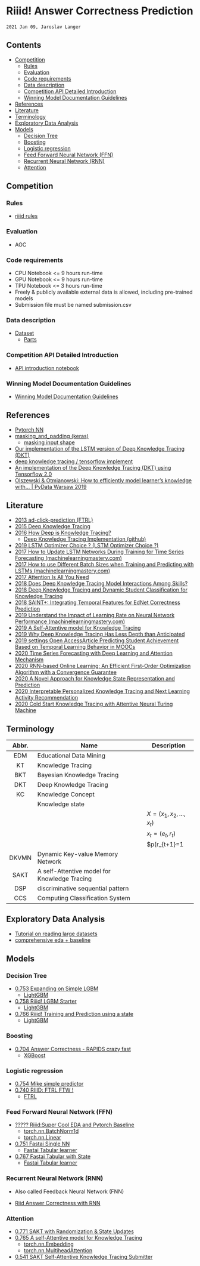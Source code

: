 # Riiid! Answer Correctness Prediction

`2021 Jan 09, Jaroslav Langer`

## Contents

- [Competition](#competition)
  - [Rules](#rules)
  - [Evaluation](#evaluation)
  - [Code requirements](#code-requirements)
  - [Data description](#data-description)
  - [Competition API Detailed Introduction](#competition-api-detailed-introduction)
  - [Winning Model Documentation Guidelines](#winning-model-documentation-guidelines)
- [References](#references)
- [Literature](#literature)
- [Terminology](#terminology)
- [Exploratory Data Analysis](#exploratory-data-analysis)
- [Models](#models)
  - [Decision Tree](#decision-tree)
  - [Boosting](#boosting)
  - [Logistic regression](#logistic-regression)
  - [Feed Forward Neural Network (FFN)](#feed-forward-neural-network-ffn)
  - [Recurrent Neural Network (RNN)](#recurrent-neural-network-rnn)
  - [Attention](#attention)

## Competition

### Rules

- [riiid rules](https://www.kaggle.com/c/riiid-test-answer-prediction/rules)

### Evaluation

- AOC

### Code requirements

- CPU Notebook <= 9 hours run-time
- GPU Notebook <= 9 hours run-time
- TPU Notebook <= 3 hours run-time
- Freely & publicly available external data is allowed, including pre-trained models
- Submission file must be named submission.csv

### Data description

- [Dataset](https://www.kaggle.com/c/riiid-test-answer-prediction/data)
    - [Parts](https://www.iibc-global.org/english/toeic/test/lr/about/format.html)

### Competition API Detailed Introduction

- [API introduction notebook](https://www.kaggle.com/sohier/competition-api-detailed-introduction)

### Winning Model Documentation Guidelines

- [Winning Model Documentation Guidelines](https://www.kaggle.com/WinningModelDocumentationGuidelines)

## References

- [Pytorch NN](https://pytorch.org/docs/stable/nn.html)
- [masking_and_padding (keras)](https://www.tensorflow.org/guide/keras/masking_and_padding)
    - [masking input shape](https://stackoverflow.com/questions/46982616/batch-input-shape-tuple-on-keras-lstm)
- [Our implementation of the LSTM version of Deep Knowledge Tracing (DKT)](https://github.com/mmkhajah/dkt)
- [deep knowledge tracing / tensorflow implement](https://github.com/jiangxinyang227/dkt)
- [An implementation of the Deep Knowledge Tracing (DKT) using Tensorflow 2.0](https://github.com/lccasagrande/Deep-Knowledge-Tracing)
- [Olszewski & Otmianowski: How to efficiently model learner’s knowledge with... | PyData Warsaw 2019](https://www.youtube.com/watch?v=CzRmRZNpB1Y)

## Literature

- [2013 ad-click-prediction (FTRL)](https://www.eecs.tufts.edu/~dsculley/papers/ad-click-prediction.pdf)
- [2015 Deep Knowledge Tracing](https://papers.nips.cc/paper/2015/hash/bac9162b47c56fc8a4d2a519803d51b3-Abstract.html)
- [2016 How Deep is Knowledge Tracing?](https://arxiv.org/pdf/1604.02416.pdf)
    - [Deep Knowledge Tracing Implementation (github)](https://github.com/mmkhajah/dkt)
- [2019 LSTM Optimizer Choice ? (LSTM Optimizer Choice ?)](https://deepdatascience.wordpress.com/2016/11/18/which-lstm-optimizer-to-use/)
- [2017 How to Update LSTM Networks During Training for Time Series Forecasting (machinelearningmastery.com)](https://machinelearningmastery.com/update-lstm-networks-training-time-series-forecasting/)
- [2017 How to use Different Batch Sizes when Training and Predicting with LSTMs (machinelearningmastery.com)](https://machinelearningmastery.com/use-different-batch-sizes-training-predicting-python-keras/)
- [2017 Attention Is All You Need](https://arxiv.org/pdf/1706.03762.pdf)
- [2018 Does Deep Knowledge Tracing Model Interactions Among Skills?](https://par.nsf.gov/biblio/10157351)
- [2018 Deep Knowledge Tracing and Dynamic Student Classification for Knowledge Tracing](https://arxiv.org/pdf/1809.08713.pdf)
- [2018 SAINT+: Integrating Temporal Features for EdNet Correctness Prediction](https://arxiv.org/pdf/2010.12042.pdf)
- [2019 Understand the Impact of Learning Rate on Neural Network Performance (machinelearningmastery.com)](https://machinelearningmastery.com/understand-the-dynamics-of-learning-rate-on-deep-learning-neural-networks/)
- [2019 A Self-Attentive model for Knowledge Tracing](https://arxiv.org/abs/1907.06837)
- [2019 Why Deep Knowledge Tracing Has Less Depth than Anticipated](https://eric.ed.gov/?id=ED599227)
- [2019 settings Open AccessArticle Predicting Student Achievement Based on Temporal Learning Behavior in MOOCs](https://www.mdpi.com/2076-3417/9/24/5539/htm)
- [2020 Time Series Forecasting with Deep Learning and Attention Mechanism](https://towardsdatascience.com/time-series-forecasting-with-deep-learning-and-attention-mechanism-2d001fc871fc)
- [2020 RNN-based Online Learning: An Efficient First-Order Optimization Algorithm with a Convergence Guarantee](https://arxiv.org/pdf/2003.03601v1.pdf)
- [2020 A Novel Approach for Knowledge State Representation and Prediction](https://dl.acm.org/doi/10.1145/3386527.3406745)
- [2020 Interpretable Personalized Knowledge Tracing and Next Learning Activity Recommendation](https://dl.acm.org/doi/10.1145/3386527.3406739)
- [2020 Cold Start Knowledge Tracing with Attentive Neural Turing Machine](https://assets.amazon.science/99/cf/0737f44b4de2bf41e7a8767a0858/cold-start-knowledge-tracing-with-attentive-neural-turing-machine.pdf)

## Terminology

| Abbr. | Name                                         | Description                |
| :---: | ---                                          | ---                        |
| EDM   | Educational Data Mining                      |                            | 
| KT    | Knowledge Tracing                            |                            |
| BKT   | Bayesian Knowledge Tracing                   |                            |
| DKT   | Deep Knowledge Tracing                       |                            |
| KC    | Knowledge Concept                            |                            |
|       | Knowledge state                              |                            |
|       |                                              | $X = (x_1, x_2, ..., x_t)$ |
|       |                                              | $x_t = (e_t, r_t)$         |
|       |                                              | $p(r_{t+1}=1|e_{t+1}, X)$  |
| DKVMN | Dynamic Key-value Memory Network             |                            |
| SAKT  | A self-Attentive model for Knowledge Tracing |                            |
| DSP   | discriminative sequential pattern            |                            |
| CCS   | Computing Classification System              |                            |

## Exploratory Data Analysis

- [Tutorial on reading large datasets](https://www.kaggle.com/rohanrao/tutorial-on-reading-large-datasets)
- [comprehensive eda + baseline](https://www.kaggle.com/erikbruin/riiid-comprehensive-eda-baseline)

## Models

### Decision Tree

- [0.753 Expanding on Simple LGBM](https://www.kaggle.com/dwit392/expanding-on-simple-lgbm#Modeling)
    - [LightGBM](https://lightgbm.readthedocs.io/en/latest/)
- [0.758 Riiid! LGBM Starter](https://www.kaggle.com/shoheiazuma/riiid-lgbm-starter)
    - [LightGBM](https://lightgbm.readthedocs.io/en/latest/)
- [0.766 Riiid! Training and Prediction using a state](https://www.kaggle.com/markwijkhuizen/riiid-training-and-prediction-using-a-state)
    - [LightGBM](https://lightgbm.readthedocs.io/en/latest/)

### Boosting

- [0.704 Answer Correctness - RAPIDS crazy fast](https://www.kaggle.com/andradaolteanu/answer-correctness-rapids-crazy-fast)
    - [XGBoost](https://xgboost.readthedocs.io/en/latest/)

### Logistic regression

- [0.754 Mike simple predictor](https://www.kaggle.com/mikel1/mike-simple-predictor)
- [0.740 RIIID: FTRL FTW !](https://www.kaggle.com/rohanrao/riiid-ftrl-ftw)
    - [FTRL](https://datatable.readthedocs.io/en/v0.10.1/ftrl.html)

### Feed Forward Neural Network (FFN)

- [????? Riiid:Super Cool EDA and Pytorch Baseline](https://www.kaggle.com/maunish/riiid-super-cool-eda-and-pytorch-baseline#Pytorch-Baseline-Model-%F0%9F%94%A5)
    - [torch.nn.BatchNorm1d](https://pytorch.org/docs/stable/generated/torch.nn.BatchNorm1d.html)
    - [torch.nn.Linear](https://pytorch.org/docs/stable/generated/torch.nn.Linear.html)
- [0.751 Fastai Single NN](https://www.kaggle.com/gilfernandes/fastai-single-nn)
    - [Fastai Tabular learner](https://docs.fast.ai/tabular.learner.html)
- [0.767 Fastai Tabular with State](https://www.kaggle.com/gannonreynolds/fastai-tabular-with-state)
    - [Fastai Tabular learner](https://docs.fast.ai/tabular.learner.html)

### Recurrent Neural Network (RNN)

- Also called Feedback Neural Network (FNN)

- [Riid Answer Correctness with RNN](https://www.kaggle.com/gianzlupko/riid-answer-correctness-with-rnn)

### Attention

- [0.771 SAKT with Randomization & State Updates](https://www.kaggle.com/leadbest/sakt-with-randomization-state-updates)
- [0.765 A self-Attentive model for Knowledge Tracing](https://www.kaggle.com/wangsg/a-self-attentive-model-for-knowledge-tracing)
    - [torch.nn.Embedding](https://pytorch.org/docs/stable/generated/torch.nn.Embedding.html)
    - [torch.nn.MultiheadAttention](https://pytorch.org/docs/stable/generated/torch.nn.MultiheadAttention.html)
- [0.541 SAKT Self-Attentive Knowledge Tracing Submitter](https://www.kaggle.com/leadbest/sakt-self-attentive-knowledge-tracing-submitter/comments)

